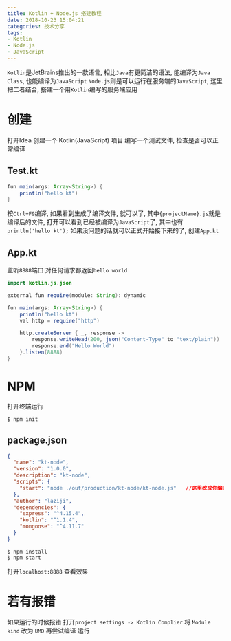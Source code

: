 ```yaml
---
title: Kotlin + Node.js 搭建教程
date: 2018-10-23 15:04:21
categories: 技术分享
tags:
- Kotlin
- Node.js
- JavaScript
---
```


`Kotlin`是JetBrains推出的一款语言, 相比`Java`有更简洁的语法, 能编译为`Java Class`, 也能编译为`JavaScript`
`Node.js`则是可以运行在服务端的`JavaScript`, 这里把二者结合, 搭建一个用`Kotlin`编写的服务端应用

# 创建
打开Idea 创建一个 Kotlin(JavaScript) 项目
编写一个测试文件, 检查是否可以正常编译
## Test.kt
```Java
fun main(args: Array<String>) {
    println("hello kt")
}
```
按`Ctrl+F9`编译, 如果看到生成了编译文件, 就可以了, 其中`{projectName}.js`就是编译后的文件, 打开可以看到已经被编译为`JavaScript`了, 其中也有`println('hello kt');`
如果没问题的话就可以正式开始接下来的了, 创建`App.kt`
## App.kt
监听`8888`端口 对任何请求都返回`hello world`
```Java
import kotlin.js.json

external fun require(module: String): dynamic

fun main(args: Array<String>) {
    println("hello kt")
    val http = require("http")

    http.createServer { _, response ->
        response.writeHead(200, json("Content-Type" to "text/plain"))
        response.end("Hello World")
    }.listen(8888)
}
```
# NPM
打开终端运行
```
$ npm init
```
## package.json
```JSON
{
  "name": "kt-node",
  "version": "1.0.0",
  "description": "kt-node",
  "scripts": {
    "start": "node ./out/production/kt-node/kt-node.js"   //这里改成你编译后文件的位置
  },
  "author": "laziji",
  "dependencies": {
    "express": "^4.15.4",
    "kotlin": "^1.1.4",
    "mongoose": "^4.11.7"
  }
}
```

```
$ npm install
$ npm start
```

打开`localhost:8888` 查看效果

# 若有报错
如果运行的时候报错
打开`project settings -> Kotlin Complier` 
将 `Module kind` 改为 `UMD` 再尝试编译 运行
